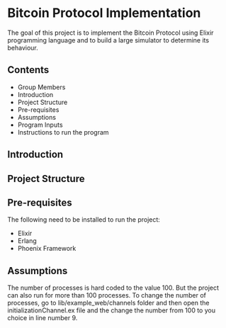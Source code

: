 # Bitcoin Protocol Implementation

The goal of this project is to implement the Bitcoin Protocol using Elixir programming language and to build a large simulator to determine its behaviour.

## Contents

- Group Members
- Introduction
- Project Structure
- Pre-requisites
- Assumptions
- Program Inputs
- Instructions to run the program

## Introduction

## Project Structure

## Pre-requisites

The following need to be installed to run the project:

- Elixir
- Erlang
- Phoenix Framework

## Assumptions

The number of processes is hard coded to the value 100. But the project can also run for more than 100 processes. To change the number of processes, go to lib/example_web/channels folder and then open the initializationChannel.ex file and the change the number from 100 to you choice in line number 9.

